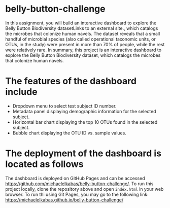 # belly-button-challenge
In this assignment, you will build an interactive dashboard to explore the Belly Button Biodiversity datasetLinks to an external site., which catalogs the microbes that colonize human navels.
The dataset reveals that a small handful of microbial species (also called operational taxonomic units, or OTUs, in the study) were present in more than 70% of people, while the rest were relatively rare.
In summary, this project is an interactive dashboard to explore the Belly Button Biodiversity dataset, which catalogs the microbes that colonize human navels.

# The features of the dashboard include

- Dropdown menu to select test subject ID number.
- Metadata panel displaying demographic information for the selected subject.
- Horizontal bar chart displaying the top 10 OTUs found in the selected subject.
- Bubble chart displaying the OTU ID vs. sample values.

# The deployment of the dashboard is located as follows

The dashboard is deployed on GitHub Pages and can be accessed https://github.com/michaelelkabas/belly-button-challenge/.
To run this project locally, clone the repository above and open `index.html` in your web browser.
To run thi using Git Pages, you may go to the following link: https://michaelelkabas.github.io/belly-button-challenge/
